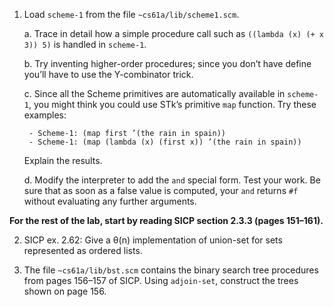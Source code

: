 1. Load `scheme-1` from the file `~cs61a/lib/scheme1.scm`.

    a. Trace in detail how a simple procedure call such as
      `((lambda (x) (+ x 3)) 5)` is handled in `scheme-1`.

    b. Try inventing higher-order procedures; since you don’t have define you’ll have to use the Y-combinator trick.

    c. Since all the Scheme primitives are automatically available in `scheme-1`, you might think you could
use STk’s primitive `map` function. Try these examples:

        - Scheme-1: (map first ’(the rain in spain))
        - Scheme-1: (map (lambda (x) (first x)) ’(the rain in spain))

      Explain the results.

    d. Modify the interpreter to add the `and` special form. Test your work. Be sure that as soon as a false
value is computed, your `and` returns `#f` without evaluating any further arguments.

**For the rest of the lab, start by reading SICP section 2.3.3 (pages 151–161).**

2. SICP ex. 2.62: Give a θ(n) implementation of union-set for sets represented as ordered lists.

3. The file `~cs61a/lib/bst.scm` contains the binary search tree procedures from pages 156–157 of SICP. Using `adjoin-set`, construct the trees shown on page 156.
